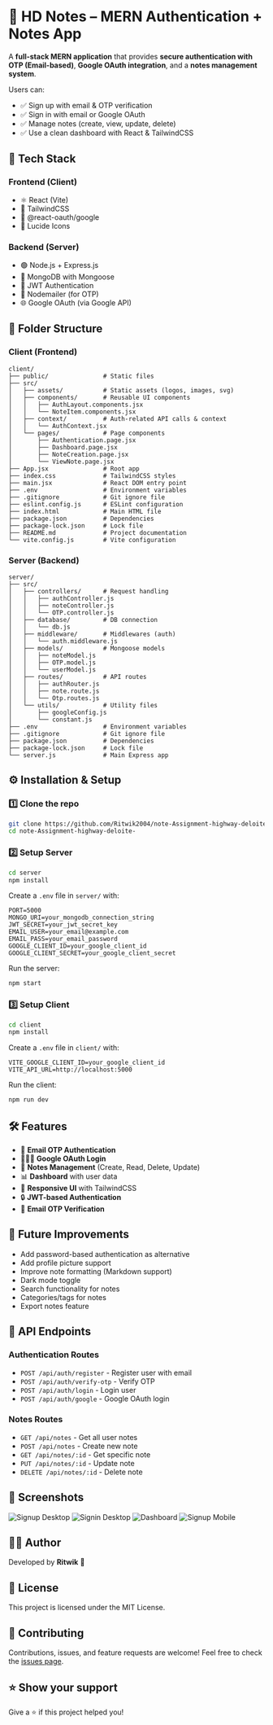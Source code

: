 # 📘 HD Notes – MERN Authentication + Notes App

A **full-stack MERN application** that provides **secure authentication with OTP (Email-based)**, **Google OAuth integration**, and a **notes management system**.

Users can: 
- ✅ Sign up with email & OTP verification 
- ✅ Sign in with email or Google OAuth 
- ✅ Manage notes (create, view, update, delete) 
- ✅ Use a clean dashboard with React & TailwindCSS

## 🚀 Tech Stack

### **Frontend (Client)**
- ⚛️ React (Vite)
- 🎨 TailwindCSS
- 🔐 @react-oauth/google
- 🧰 Lucide Icons

### **Backend (Server)**
- 🟢 Node.js + Express.js
- 🍃 MongoDB with Mongoose
- 🔑 JWT Authentication
- 📧 Nodemailer (for OTP)
- 🌐 Google OAuth (via Google API)

## 📂 Folder Structure

### **Client (Frontend)**

```
client/
├── public/               # Static files
├── src/
│   ├── assets/           # Static assets (logos, images, svg)
│   ├── components/       # Reusable UI components
│   │   ├── AuthLayout.components.jsx
│   │   └── NoteItem.components.jsx
│   ├── context/          # Auth-related API calls & context
│   │   └── AuthContext.jsx
│   └── pages/            # Page components
│       ├── Authentication.page.jsx
│       ├── Dashboard.page.jsx
│       ├── NoteCreation.page.jsx
│       └── ViewNote.page.jsx
├── App.jsx               # Root app
├── index.css             # TailwindCSS styles
├── main.jsx              # React DOM entry point
├── .env                  # Environment variables
├── .gitignore            # Git ignore file
├── eslint.config.js      # ESLint configuration
├── index.html            # Main HTML file
├── package.json          # Dependencies
├── package-lock.json     # Lock file
├── README.md             # Project documentation
└── vite.config.js        # Vite configuration
```

### **Server (Backend)**

```
server/
├── src/
│   ├── controllers/      # Request handling
│   │   ├── authController.js
│   │   ├── noteController.js
│   │   └── OTP.controller.js
│   ├── database/         # DB connection
│   │   └── db.js
│   ├── middleware/       # Middlewares (auth)
│   │   └── auth.middleware.js
│   ├── models/           # Mongoose models
│   │   ├── noteModel.js
│   │   ├── OTP.model.js
│   │   └── userModel.js
│   ├── routes/           # API routes
│   │   ├── authRouter.js
│   │   ├── note.route.js
│   │   └── Otp.routes.js
│   └── utils/            # Utility files
│       ├── googleConfig.js
│       └── constant.js
├── .env                  # Environment variables
├── .gitignore            # Git ignore file
├── package.json          # Dependencies
├── package-lock.json     # Lock file
└── server.js             # Main Express app
```

## ⚙️ Installation & Setup

### 1️⃣ Clone the repo

```bash
git clone https://github.com/Ritwik2004/note-Assignment-highway-deloite-.git
cd note-Assignment-highway-deloite-
```

### 2️⃣ Setup **Server**

```bash
cd server
npm install
```

Create a `.env` file in `server/` with:

```env
PORT=5000
MONGO_URI=your_mongodb_connection_string
JWT_SECRET=your_jwt_secret_key
EMAIL_USER=your_email@example.com
EMAIL_PASS=your_email_password
GOOGLE_CLIENT_ID=your_google_client_id
GOOGLE_CLIENT_SECRET=your_google_client_secret
```

Run the server:

```bash
npm start
```

### 3️⃣ Setup **Client**

```bash
cd client
npm install
```

Create a `.env` file in `client/` with:

```env
VITE_GOOGLE_CLIENT_ID=your_google_client_id
VITE_API_URL=http://localhost:5000
```

Run the client:

```bash
npm run dev
```

## 🛠 Features

- 🔐 **Email OTP Authentication**
- 🧑‍🤝‍🧑 **Google OAuth Login**
- 📝 **Notes Management** (Create, Read, Delete, Update)
- 📊 **Dashboard** with user data
- 🎨 **Responsive UI** with TailwindCSS
- 🔒 **JWT-based Authentication**
- 📧 **Email OTP Verification**

## 🌱 Future Improvements

- Add password-based authentication as alternative
- Add profile picture support
- Improve note formatting (Markdown support)
- Dark mode toggle
- Search functionality for notes
- Categories/tags for notes
- Export notes feature

## 🔧 API Endpoints

### Authentication Routes
- `POST /api/auth/register` - Register user with email
- `POST /api/auth/verify-otp` - Verify OTP
- `POST /api/auth/login` - Login user
- `POST /api/auth/google` - Google OAuth login

### Notes Routes
- `GET /api/notes` - Get all user notes
- `POST /api/notes` - Create new note
- `GET /api/notes/:id` - Get specific note
- `PUT /api/notes/:id` - Update note
- `DELETE /api/notes/:id` - Delete note

## 📸 Screenshots

![Signup Desktop](screenshot/ass1.png)
![Signin Desktop](screenshot/ass2.png)
![Dashboard](screenshot/ass3.png)
![Signup Mobile](screenshot/ass4.png)



## 👨‍💻 Author

Developed by **Ritwik** 🚀

## 📜 License

This project is licensed under the MIT License.

## 🤝 Contributing

Contributions, issues, and feature requests are welcome! Feel free to check the [issues page](https://github.com/Ritwik2004/note-Assignment-highway-deloite-/issues).

## ⭐ Show your support

Give a ⭐️ if this project helped you!